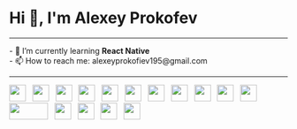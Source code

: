 # Hi 👋, I'm Alexey Prokofev
<hr>
- 🌱 I’m currently learning <strong>React Native</strong> <br>
- 📫 How to reach me: alexeyprokofiev195@gmail.com
<hr>
<span>
<!-- HTML--><img src="https://user-images.githubusercontent.com/62440186/118359846-f9bf1d80-b58d-11eb-87cc-cd7ed15bdefb.png" width="30px" height="30px">&nbsp;&nbsp;
<!-- CSS--><img src="https://user-images.githubusercontent.com/62440186/118359835-f166e280-b58d-11eb-81a4-6468a086f59e.png" width="30px" height="30px">&nbsp;&nbsp;
<!-- SASS--><img src="https://user-images.githubusercontent.com/62440186/126059602-6e407547-bedd-4884-b303-bef23ed123ac.png" width="30px" height="30px">&nbsp;&nbsp;
<!-- Bootstrap--><img src="https://user-images.githubusercontent.com/62440186/118359167-e8c0dd00-b58a-11eb-9cc0-a5a253e987e4.png" width="30px" height="30px">&nbsp;&nbsp;
<!-- JS--><img src="https://user-images.githubusercontent.com/62440186/118359848-fa57b400-b58d-11eb-9908-e1dbed0d4f8e.png" width="30px" height="30px">&nbsp;&nbsp;
<!-- Vuefire--><img src="https://user-images.githubusercontent.com/62440186/126898247-19cb31f2-52aa-4829-aa72-ed202824f1a9.png" width="30px" height="30px">&nbsp;&nbsp;
<!-- Vuetify--><img src="https://user-images.githubusercontent.com/62440186/126898289-f3f911fd-dfc3-4de7-a7e4-c094f1cbe47a.png" width="30px" height="30px">&nbsp;&nbsp;
<!-- Firebase--><img src="https://user-images.githubusercontent.com/62440186/127307057-bd27bffc-1381-4c1c-a825-2db2b46904f8.jpg" width="30px" height="30px">&nbsp;&nbsp;
<!-- VueJS--><img src="https://user-images.githubusercontent.com/62440186/118359853-faf04a80-b58d-11eb-973e-58d175d51cf2.png" width="30px" height="30px">&nbsp;&nbsp;
<!-- React--><img src="https://user-images.githubusercontent.com/62440186/148935705-f5f3b81d-aeae-481a-9b98-75f1b7bb5c16.png" width="30px" height="30px">&nbsp;&nbsp;
<!-- Webpack--><img src="https://user-images.githubusercontent.com/62440186/118359854-fb88e100-b58d-11eb-9878-355e6ca78c8f.png" width="30px" height="30px">&nbsp;&nbsp;
<!-- Git--><img src="https://user-images.githubusercontent.com/62440186/118359844-f9268700-b58d-11eb-9aa0-81442c2c0328.png" width="70px" height="30px">&nbsp;&nbsp;
<!-- Figma--><img src="https://user-images.githubusercontent.com/62440186/118359858-fc217780-b58d-11eb-9b51-fc31fc407bd3.png" width="30px" height="30px">&nbsp;&nbsp;
<!-- --><img src="https://user-images.githubusercontent.com/62440186/118359860-fcba0e00-b58d-11eb-8029-10686c672fa3.png" width="30px" height="30px">&nbsp;&nbsp;
<!-- --><img src="https://user-images.githubusercontent.com/62440186/118359851-faf04a80-b58d-11eb-81af-7871f1e1d021.png" width="30px" height="30px">&nbsp;&nbsp;
<!-- --><img src="https://user-images.githubusercontent.com/62440186/136647445-23458393-b7d9-4cdc-b23b-6b5eff3ea721.png" width="30px" height="30px">&nbsp;&nbsp;

<!--
**josqer/josqer** is a ✨ _special_ ✨ repository because its `README.md` (this file) appears on your GitHub profile.
c
Here are some ideas to get you started:

- 🔭 I’m currently working on ...

- 👯 I’m looking to collaborate on ...
- 🤔 I’m looking for help with ...
- 💬 Ask me about ...

- 😄 Pronouns: ...
- ⚡ Fun fact: ...
-->
